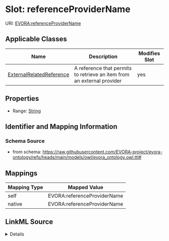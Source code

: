 

# Slot: referenceProviderName



URI: [EVORA:referenceProviderName](https://raw.githubusercontent.com/EVORA-project/evora-ontology/refs/heads/main/models/owl/evora_ontology.owl.ttl#referenceProviderName)



<!-- no inheritance hierarchy -->





## Applicable Classes

| Name | Description | Modifies Slot |
| --- | --- | --- |
| [ExternalRelatedReference](ExternalRelatedReference.md) | A reference that permits to retrieve an item from an external provider |  yes  |







## Properties

* Range: [String](String.md)





## Identifier and Mapping Information







### Schema Source


* from schema: https://raw.githubusercontent.com/EVORA-project/evora-ontology/refs/heads/main/models/owl/evora_ontology.owl.ttl#




## Mappings

| Mapping Type | Mapped Value |
| ---  | ---  |
| self | EVORA:referenceProviderName |
| native | EVORA:referenceProviderName |




## LinkML Source

<details>
```yaml
name: referenceProviderName
from_schema: https://raw.githubusercontent.com/EVORA-project/evora-ontology/refs/heads/main/models/owl/evora_ontology.owl.ttl#
rank: 1000
alias: referenceProviderName
domain_of:
- ExternalRelatedReference
range: string

```
</details>